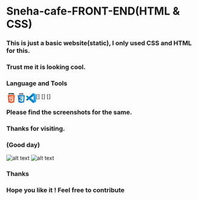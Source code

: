 # Sneha-cafe-FRONT-END(HTML & CSS)

### This is just a basic website(static), I only used CSS and HTML for this.

### Trust me it is looking cool.
### Language and Tools
[<img align="left" alt="HTML5" width="26px" src="https://raw.githubusercontent.com/github/explore/80688e429a7d4ef2fca1e82350fe8e3517d3494d/topics/html/html.png" />]
[<img align="left" alt="CSS3" width="26px" src="https://raw.githubusercontent.com/github/explore/80688e429a7d4ef2fca1e82350fe8e3517d3494d/topics/css/css.png" />]
[<img align="left" alt="Visual Studio Code" width="26px" src="https://raw.githubusercontent.com/github/explore/80688e429a7d4ef2fca1e82350fe8e3517d3494d/topics/visual-studio-code/visual-studio-code.png" />]

### Please find the screenshots for the same.
<!-- i have added a dark mode feature in this website some one please set the button position accordingly i have just made it simple and light -->

### Thanks for visiting.

### (Good day)

![alt text](https://github.com/kavyanshpandey/Sneha-cafe-FRONT-END/blob/master/images/pic1.png)
![alt text](https://github.com/kavyanshpandey/Sneha-cafe-FRONT-END/blob/master/images/pic2.png)

### Thanks
### Hope you like it ! Feel free to contribute
